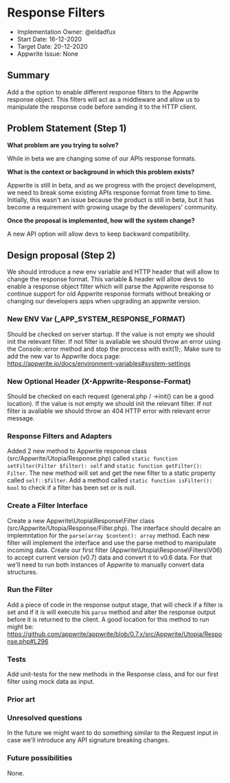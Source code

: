 # Response Filters <!-- What do you want to call your `awesome_feature`? -->

- Implementation Owner: @eldadfux
- Start Date: 16-12-2020
- Target Date: 20-12-2020
- Appwrite Issue: None

## Summary

[summary]: #summary

Add a the option to enable different response filters to the Appwrite response object. This filters will act as a middleware and allow us to manipulate the response code before sending it to the HTTP client.

<!-- Brief explanation of the proposed contribution. Write your answer below. -->

## Problem Statement (Step 1)

[problem-statement]: #problem-statement

**What problem are you trying to solve?**

While in beta we are changing some of our APIs response formats.

**What is the context or background in which this problem exists?**

<!-- Write your answer below. -->
Appwrite is still in beta, and as we progress with the project development, we need to break some existing APIs response format from time to time. Initially, this wasn't an issue because the product is still in beta, but it has become a requirement with growing usage by the developers' community.

**Once the proposal is implemented, how will the system change?**

<!-- Write your answer below. -->

A new API option will allow devs to keep backward compatibility.

<!-- Please avoid discussing your proposed solution. -->

## Design proposal (Step 2)

[design-proposal]: #design-proposal

We should introduce a new env variable and HTTP header that will allow to change the response format. This variable & header will allow devs to enable a response object filter which will parse the Appwrite response to continue support for old Appwrite response formats without breaking or changing our developers apps when upgrading an appwrite version.

### New ENV Var (_APP_SYSTEM_RESPONSE_FORMAT)

Should be checked on server startup. If the value is not empty we should init the relevant filter. If not filter is avaliable we should throw an error using the Console::error method and stop the proccess with exit(1);. Make sure to add the new var to Appwrite docs page: https://appwrite.io/docs/environment-variables#system-settings

### New Optional Header (X-Appwrite-Response-Format)

Should be checked on each request (general.php / ->init() can be a good location). If the value is not empty we should init the relevant filter. If not filter is avaliable we should throw an 404 HTTP error with relevant error message.

### Response Filters and Adapters

Added 2 new method to Appwrite response class (src/Appwrite/Utopia/Response.php) called `static function setFilter(Filter $filter): self` and `static function getFilter(): Filter`. The new method will set and get the new filter to a static property called `self::$filter`. Add a method called `static function isFilter(): bool` to check if a filter has been set or is null. 

### Create a Filter Interface

Create a new Appwrite\Utopia\Response\Filter class (src/Appwrite/Utopia/Response/Filter.php). The interface should decalre an implemntation for the `parse(array $content): array` method. Each new filter will implement the interface and use the parse method to manipulate incoming data. Create our first filter (Appwrite\Utopia\Response\Filters\V06) to accept current version (v0.7) data and convert it to v0.6 data. For that we'll need to run both instances of Appwrite to manually convert data structures.

### Run the Filter

Add a piece of code in the response output stage, that will check if a filter is set and if it is will execute his `parse` method and alter the response output before it is returned to the client. A good location for this method to run might be: https://github.com/appwrite/appwrite/blob/0.7.x/src/Appwrite/Utopia/Response.php#L296

### Tests

Add unit-tests for the new methods in the Response class, and for our first filter using mock data as input.

<!--
This is the technical portion of the RFC. Explain the design in sufficient detail keeping in mind the following:

- Its interaction with other parts of the system is clear
- It is reasonably clear how the contribution would be implemented
- Dependencies on libraries, tools, projects or work that isn't yet complete
- New API routes that need to be created or modifications to the existing routes (if needed)
- Any breaking changes and ways in which we can ensure backward compatibility.
- Use Cases
- Goals
- Deliverables
- Changes to documentation
- Ways to scale the solution

Ensure that you include examples, code-snippets etc. to allow the community to understand the proposed solution. **It would be best if the examples use naming conventions that you intend to use during the actual implementation so that changes can be suggested early on during the development.**

Write your answer below.

-->

### Prior art

[prior-art]: #prior-art

<!--

Discuss prior art, both the good and the bad, in relation to this proposal. A
few examples of what this can include are:

- Does this functionality exist in other software and what experience has their
  community had?
- For other teams: What lessons can we learn from what other communities have
  done here?
- Papers: Are there any published papers or great posts that discuss this? If
  you have some relevant papers to refer to, this can serve as a more detailed
  theoretical background.

This section is intended to encourage you as an author to think about the
lessons from other software, provide readers of your RFC with a fuller picture.
If there is no prior art, that is fine - your ideas are interesting to us
whether they are brand new or if it is an adaptation from other software.

Write your answer below.
-->

### Unresolved questions

[unresolved-questions]: #unresolved-questions

<!-- What parts of the design do you expect to resolve through the RFC process before this gets merged? -->

<!-- Write your answer below. -->

In the future we might want to do something similar to the Request input in case we'll introduce any API signature breaking changes.

### Future possibilities

[future-possibilities]: #future-possibilities

<!-- This is also a good place to "dump ideas", if they are out of scope for the RFC you are writing but otherwise related. -->

<!-- Write your answer below. -->

None.
